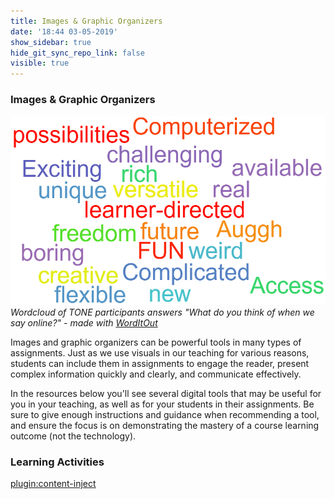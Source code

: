 ```yaml
---
title: Images & Graphic Organizers
date: '18:44 03-05-2019'
show_sidebar: true
hide_git_sync_repo_link: false
visible: true
---
```


### Images & Graphic Organizers

![](online-adjectives.png)
*Wordcloud of TONE participants answers "What do you think of when we say online?" - made with [WordItOut](https://worditout.com/)*

Images and graphic organizers can be powerful tools in many types of assignments. Just as we use visuals in our teaching for various reasons, students can include them in assignments to engage the reader, present complex information quickly and clearly, and communicate effectively.

In the resources below you'll see several digital tools that may be useful for you in your teaching, as well as for your students in their assignments.  Be sure to give enough instructions and guidance when recommending a tool, and ensure the focus is on demonstrating the mastery of a course learning outcome (not the technology).


### Learning Activities
[plugin:content-inject](../../_3-10)
